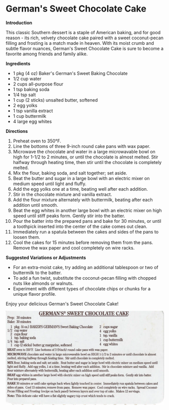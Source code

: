 **German's Sweet Chocolate Cake**
=====================================

**Introduction**

This classic Southern dessert is a staple of American baking, and for good reason - its rich, velvety chocolate cake paired with a sweet coconut-pecan filling and frosting is a match made in heaven. With its moist crumb and subtle flavor nuances, German's Sweet Chocolate Cake is sure to become a favorite among friends and family alike.

**Ingredients**

* 1 pkg (4 oz) Baker's German's Sweet Baking Chocolate
* 1/2 cup water
* 2 cups all-purpose flour
* 1 tsp baking soda
* 1/4 tsp salt
* 1 cup (2 sticks) unsalted butter, softened
* 2 egg yolks
* 1 tsp vanilla extract
* 1 cup buttermilk
* 4 large egg whites

**Directions**

1. Preheat oven to 350°F.
2. Line the bottoms of three 9-inch round cake pans with wax paper.
3. Microwave the chocolate and water in a large microwavable bowl on high for 1-1/2 to 2 minutes, or until the chocolate is almost melted. Stir halfway through heating time, then stir until the chocolate is completely melted.
4. Mix the flour, baking soda, and salt together; set aside.
5. Beat the butter and sugar in a large bowl with an electric mixer on medium speed until light and fluffy.
6. Add the egg yolks one at a time, beating well after each addition.
7. Stir in the chocolate mixture and vanilla extract.
8. Add the flour mixture alternately with buttermilk, beating after each addition until smooth.
9. Beat the egg whites in another large bowl with an electric mixer on high speed until stiff peaks form. Gently stir into the batter.
10. Pour the batter into the prepared pans and bake for 30 minutes, or until a toothpick inserted into the center of the cake comes out clean.
11. Immediately run a spatula between the cakes and sides of the pans to loosen them.
12. Cool the cakes for 15 minutes before removing them from the pans. Remove the wax paper and cool completely on wire racks.

**Suggested Variations or Adjustments**

* For an extra-moist cake, try adding an additional tablespoon or two of buttermilk to the batter.
* To add a fun twist, substitute the coconut-pecan filling with chopped nuts like almonds or walnuts.
* Experiment with different types of chocolate chips or chunks for a unique flavor profile.

Enjoy your delicious German's Sweet Chocolate Cake!



![Recipe scan 1](images/German%20Chocolate%20Cake-1.webp)